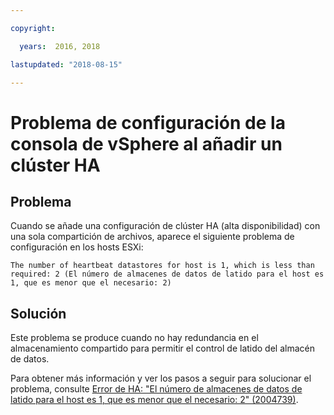 ```yaml
---

copyright:

  years:  2016, 2018

lastupdated: "2018-08-15"

---
```


# Problema de configuración de la consola de vSphere al añadir un clúster HA

## Problema
Cuando se añade una configuración de clúster HA (alta disponibilidad) con una sola compartición de archivos, aparece el siguiente problema de configuración en los hosts ESXi:

`The number of heartbeat datastores for host is 1, which is less than required: 2 (El número de almacenes de datos de latido para el host es 1, que es menor que el necesario: 2)`

## Solución
Este problema se produce cuando no hay redundancia en el almacenamiento compartido para permitir el control de latido del almacén de datos.

Para obtener más información y ver los pasos a seguir para solucionar el problema, consulte [Error de HA: "El número de almacenes de datos de latido para el host es 1, que es menor que el necesario: 2" (2004739)](https://kb.vmware.com/selfservice/microsites/search.do?language=en_US&cmd=displayKC&externalId=2004739).
